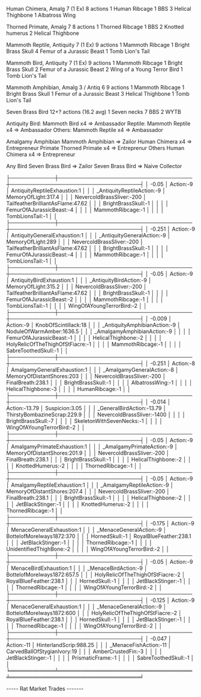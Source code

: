Human Chimera, Amalg 7 (1 Ex)
    8 actions
    1 Human Ribcage
    1 BBS
    3 Helical Thighbone
    1 Albatross Wing

Thorned Primate, Amalg 7
    8 actions
    1 Thorned Ribcage
    1 BBS
    2 Knotted humerus
    2 Helical Thighbone


Mammoth Reptile, Antiquity 7 (1 Ex)
    9 actions
    1 Mammoth Ribcage
    1 Bright Brass Skull
    4 Femur of a Jurassic Beast
    1 Tomb Lion's Tail

Mammoth Bird, Antiquity 7 (1 Ex)
    9 actions
    1 Mammoth Ribcage
    1 Bright Brass Skull
    2 Femur of a Jurassic Beast
    2 Wing of a Young Terror Bird
    1 Tomb Lion's Tail


Mammoth Amphibian, Amalg 3 / Antiq 6
    9 actions
    1 Mammoth Ribcage
    1 Bright Brass Skull
    1 Femur of a Jurassic Beast
    3 Helical Thighbone
    1 Tomb Lion's Tail

Seven Brass Bird
    12+? actions (16.2 avg)
    1 Seven necks
    7 BBS
    2 WYTB

Antiquity
    Bird: Mammoth Bird x4 => Ambassador
    Reptile: Mammoth Reptile x4 => Ambassador
    Others: Mammoth Reptile x4 => Ambassador

Amalgamy
    Amphibian
        Mammoth Amphibian => Zailor
        Human Chimera x4 => Entrepreneur
    Primate
        Thorned Primate x4 => Entreprenur
    Others
        Human Chimera x4 => Entrepreneur

Any
    Bird
        Seven Brass Bird => Zailor
        Seven Brass Bird => Naive Collector

├────────────┼────────────────────────────────────┼───────────────────────────────────┤
│     -0.05  │ Action:-9                          │ AntiquityReptileExhaustion:1      │
│            │ _AntiquityReptileAction:-9         │ MemoryOfLight:317.4               │
│            │ NevercoldBrassSliver:-200          │ TailfeatherBrilliantAsFlame:47.62 │
│            │ BrightBrassSkull:-1                │                                   │
│            │ FemurOfAJurassicBeast:-4           │                                   │
│            │ MammothRibcage:-1                  │                                   │
│            │ TombLionsTail:-1                   │                                   │
├────────────┼────────────────────────────────────┼───────────────────────────────────┤
│     -0.251 │ Action:-9                          │ AntiquityGeneralExhaustion:1      │
│            │ _AntiquityGeneralAction:-9         │ MemoryOfLight:289                 │
│            │ NevercoldBrassSliver:-200          │ TailfeatherBrilliantAsFlame:47.62 │
│            │ BrightBrassSkull:-1                │                                   │
│            │ FemurOfAJurassicBeast:-4           │                                   │
│            │ MammothRibcage:-1                  │                                   │
│            │ TombLionsTail:-1                   │                                   │
├────────────┼────────────────────────────────────┼───────────────────────────────────┤
│     -0.05  │ Action:-9                          │ AntiquityBirdExhaustion:1         │
│            │ _AntiquityBirdAction:-9            │ MemoryOfLight:315.2               │
│            │ NevercoldBrassSliver:-200          │ TailfeatherBrilliantAsFlame:47.62 │
│            │ BrightBrassSkull:-1                │                                   │
│            │ FemurOfAJurassicBeast:-2           │                                   │
│            │ MammothRibcage:-1                  │                                   │
│            │ TombLionsTail:-1                   │                                   │
│            │ WingOfAYoungTerrorBird:-2          │                                   │
├────────────┼────────────────────────────────────┼───────────────────────────────────┤
│     -0.009 │ Action:-9                          │ KnobOfScintillack:18              │
│            │ _AntiquityAmphibianAction:-9       │ NoduleOfWarmAmber:1636.5          │
│            │ _AmalgamyAmphibianAction:-9        │                                   │
│            │ FemurOfAJurassicBeast:-1           │                                   │
│            │ HelicalThighbone:-2                │                                   │
│            │ HolyRelicOfTheThighOfStFiacre:-1   │                                   │
│            │ MammothRibcage:-1                  │                                   │
│            │ SabreToothedSkull:-1               │                                   │
├────────────┼────────────────────────────────────┼───────────────────────────────────┤
│     -0.251 │ Action:-8                          │ AmalgamyGeneralExhaustion:1       │
│            │ _AmalgamyGeneralAction:-8          │ MemoryOfDistantShores:203         │
│            │ NevercoldBrassSliver:-200          │ FinalBreath:238.1                 │
│            │ BrightBrassSkull:-1                │                                   │
│            │ AlbatrossWing:-1                   │                                   │
│            │ HelicalThighbone:-3                │                                   │
│            │ HumanRibcage:-1                    │                                   │
├────────────┼────────────────────────────────────┼───────────────────────────────────┤
│     -0.014 │ Action:-13.79                      │ Suspicion:3.05                    │
│            │ _GeneralBirdAction:-13.79          │ ThirstyBombazineScrap:229.9       │
│            │ NevercoldBrassSliver:-1400         │                                   │
│            │ BrightBrassSkull:-7                │                                   │
│            │ SkeletonWithSevenNecks:-1          │                                   │
│            │ WingOfAYoungTerrorBird:-2          │                                   │
├────────────┼────────────────────────────────────┼───────────────────────────────────┤
│     -0.05  │ Action:-9                          │ AmalgamyPrimateExhaustion:1       │
│            │ _AmalgamyPrimateAction:-9          │ MemoryOfDistantShores:201.9       │
│            │ NevercoldBrassSliver:-200          │ FinalBreath:238.1                 │
│            │ BrightBrassSkull:-1                │                                   │
│            │ HelicalThighbone:-2                │                                   │
│            │ KnottedHumerus:-2                  │                                   │
│            │ ThornedRibcage:-1                  │                                   │
├────────────┼────────────────────────────────────┼───────────────────────────────────┤
│     -0.05  │ Action:-9                          │ AmalgamyReptileExhaustion:1       │
│            │ _AmalgamyReptileAction:-9          │ MemoryOfDistantShores:207.4       │
│            │ NevercoldBrassSliver:-200          │ FinalBreath:238.1                 │
│            │ BrightBrassSkull:-1                │                                   │
│            │ HelicalThighbone:-2                │                                   │
│            │ JetBlackStinger:-1                 │                                   │
│            │ KnottedHumerus:-2                  │                                   │
│            │ ThornedRibcage:-1                  │                                   │
├────────────┼────────────────────────────────────┼───────────────────────────────────┤
│     -0.175 │ Action:-9                          │ MenaceGeneralExhaustion:1         │
│            │ _MenaceGeneralAction:-9            │ BottelofMorelways1872:370         │
│            │ HornedSkull:-1                     │ RoyalBlueFeather:238.1            │
│            │ JetBlackStinger:-1                 │                                   │
│            │ ThornedRibcage:-1                  │                                   │
│            │ UnidentifiedThighBone:-2           │                                   │
│            │ WingOfAYoungTerrorBird:-2          │                                   │
├────────────┼────────────────────────────────────┼───────────────────────────────────┤
│     -0.05  │ Action:-9                          │ MenaceBirdExhaustion:1            │
│            │ _MenaceBirdAction:-9               │ BottelofMorelways1872:657.5       │
│            │ HolyRelicOfTheThighOfStFiacre:-2   │ RoyalBlueFeather:238.1            │
│            │ HornedSkull:-1                     │                                   │
│            │ JetBlackStinger:-1                 │                                   │
│            │ ThornedRibcage:-1                  │                                   │
│            │ WingOfAYoungTerrorBird:-2          │                                   │
├────────────┼────────────────────────────────────┼───────────────────────────────────┤
│     -0.125 │ Action:-9                          │ MenaceGeneralExhaustion:1         │
│            │ _MenaceGeneralAction:-9            │ BottelofMorelways1872:600         │
│            │ HolyRelicOfTheThighOfStFiacre:-2   │ RoyalBlueFeather:238.1            │
│            │ HornedSkull:-1                     │                                   │
│            │ JetBlackStinger:-1                 │                                   │
│            │ ThornedRibcage:-1                  │                                   │
│            │ WingOfAYoungTerrorBird:-2          │                                   │
├────────────┼────────────────────────────────────┼───────────────────────────────────┤
│     -0.047 │ Action:-11                         │ HinterlandScrip:988.25            │
│            │ _MenaceFishAction:-11              │ CarvedBallOfStygianIvory:19       │
│            │ AmberCrustedFin:-3                 │                                   │
│            │ JetBlackStinger:-1                 │                                   │
│            │ PrismaticFrame:-1                  │                                   │
│            │ SabreToothedSkull:-1               │                                   │
╘════════════╧════════════════════════════════════╧═══════════════════════════════════╛

----- Rat Market Trades -------